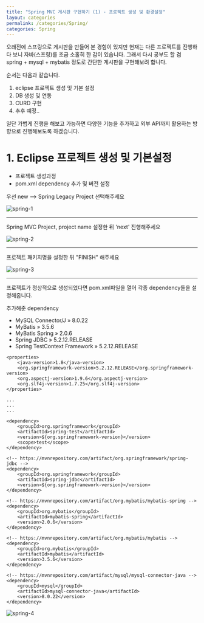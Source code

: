 ```yaml
---
title: "Spring MVC 게시판 구현하기 (1) - 프로젝트 생성 및 환경설정"
layout: categories
permalink: /categories/Spring/
categories: Spring
---
```



오래전에 스프링으로 게시판을 만들어 본 경험이 있지만 현재는 다른 프로젝트를 진행하다 보니 자바(스프링)를 조금 소홀히 한 감이 있습니다. 그래서 다시 공부도 할 겸 spring + mysql + mybatis 정도로 간단한 게시판을 구현해보려 합니다. 


순서는 다음과 같습니다.

1. eclipse 프로젝트 생성 및 기본 설정
2. DB 생성 및 연동
3. CURD 구현
4. 추후 예정..

일단 가볍게 진행을 해보고 가능하면 다양한 기능을 추가하고 외부 API까지 활용하는 방향으로 진행해보도록 하겠습니다. 



# 1. Eclipse 프로젝트 생성 및 기본설정

- 프로젝트 생성과정
- pom.xml dependency 추가 및 버전 설정



우선 new --> Spring Legacy Project 선택해주세요


![spring-1](https://user-images.githubusercontent.com/42923027/104120867-77271700-537d-11eb-8edc-701c92e8742f.png)


---

Spring MVC Project, project name 설정한 뒤 'next' 진행해주세요

![spring-2](https://user-images.githubusercontent.com/42923027/104120878-945be580-537d-11eb-9fcc-f80ebb1e097d.png)


---

프로젝트 패키지명을 설정한 뒤 "FINISH" 해주세요

![spring-3](https://user-images.githubusercontent.com/42923027/104120914-d2590980-537d-11eb-9f30-b45b4a5d76ce.png)


---

프로젝트가 정상적으로 생성되었다면 pom.xml파일을 열어 각종 dependency들을 설정해줍니다.


추가해준 dependency 

- MySQL Connector/J » 8.0.22
- MyBatis » 3.5.6
- MyBatis Spring » 2.0.6
- Spring JDBC » 5.2.12.RELEASE
- Spring TestContext Framework » 5.2.12.RELEASE



```
<properties>
    <java-version>1.8</java-version>
    <org.springframework-version>5.2.12.RELEASE</org.springframework-version>
    <org.aspectj-version>1.9.6</org.aspectj-version>
    <org.slf4j-version>1.7.25</org.slf4j-version>
</properties>

...
...
...

<dependency>
    <groupId>org.springframework</groupId>
    <artifactId>spring-test</artifactId>
    <version>${org.springframework-version}</version>
    <scope>test</scope>
</dependency>

<!-- https://mvnrepository.com/artifact/org.springframework/spring-jdbc -->
<dependency>
    <groupId>org.springframework</groupId>
    <artifactId>spring-jdbc</artifactId>
    <version>${org.springframework-version}</version>
</dependency>

<!-- https://mvnrepository.com/artifact/org.mybatis/mybatis-spring -->
<dependency>
    <groupId>org.mybatis</groupId>
    <artifactId>mybatis-spring</artifactId>
    <version>2.0.6</version>
</dependency>

<!-- https://mvnrepository.com/artifact/org.mybatis/mybatis -->
<dependency>
    <groupId>org.mybatis</groupId>
    <artifactId>mybatis</artifactId>
    <version>3.5.6</version>
</dependency>

<!-- https://mvnrepository.com/artifact/mysql/mysql-connector-java -->
<dependency>
    <groupId>mysql</groupId>
    <artifactId>mysql-connector-java</artifactId>
    <version>8.0.22</version>
</dependency>
```

![spring-4](https://user-images.githubusercontent.com/42923027/104120925-fa486d00-537d-11eb-8ce4-cf4ec92c3f8c.png)

